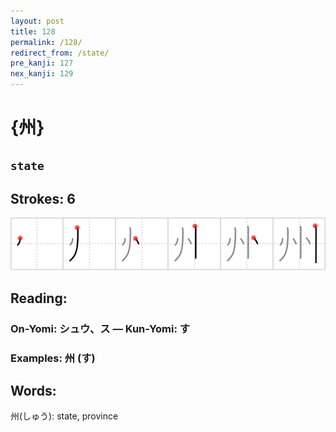 ```yaml
---
layout: post
title: 128
permalink: /128/
redirect_from: /state/
pre_kanji: 127
nex_kanji: 129
---
```


# {州}

## `state`

## Strokes: 6

<div class="stroke"><img src="../images/E5B79E.png" /></div>

## Reading:

### On-Yomi: シュウ、ス &mdash; Kun-Yomi: す

### Examples: 州 (す)

## Words:

州(しゅう): state, province
